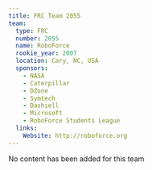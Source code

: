 ```yaml
---
title: FRC Team 2055
team:
  type: FRC
  number: 2055
  name: RoboForce
  rookie_year: 2007
  location: Cary, NC, USA
  sponsors:
    - NASA
    - Caterpillar
    - DZone
    - Symtech
    - Dashiell
    - Microsoft
    - RoboForce Students League
  links:
    Website: http://roboforce.org
---
```

No content has been added for this team